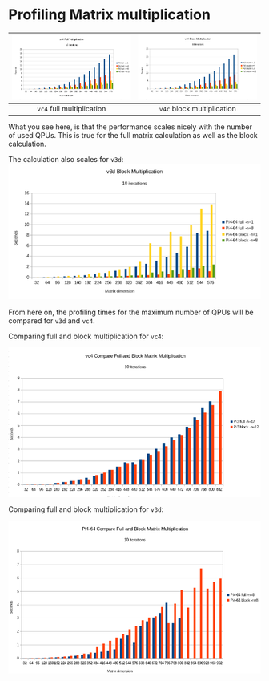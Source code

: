 # Profiling Matrix multiplication


| ![vc4 full multiplication](./images/vc4_full_mult_qpus.png) | ![vc4 block multiplication](./images/vc4_block_mult_qpus.png) |
|:---:|:---:|
| `vc4` full multiplication | `v4c` block multiplication |

What you see here, is that the performance scales nicely with the number of used QPUs.
This is true for the full matrix calculation as well as the block calculation.

The calculation also scales for `v3d`:
![v3d multiplication](./images/v3d_mult_qpus.png)

From here on, the profiling times for the maximum number of QPUs will be compared for `v3d` and `vc4`.

Comparing full and block multiplication for `vc4`:

![vc4 comparing full and block multiplication](./images/vc4_full_block_mult.png)

Comparing full and block multiplication for `v3d`:

![v3d comparing full and block multiplication](./images/v3d_full_block_mult.png)


